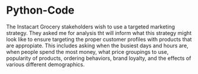 # Python-Code
The Instacart Grocery stakeholders wish to use a targeted marketing strategy. They asked me for analysis tht will inform what this strategy might look like to ensure targeting the proper customer profiles with products that are appropiate. This includes asking when the busiest days and hours are, when people spend the most money, what price groupings to use, popularity of products, ordering behaviors, brand loyalty, and the effects of various different demographics. 
